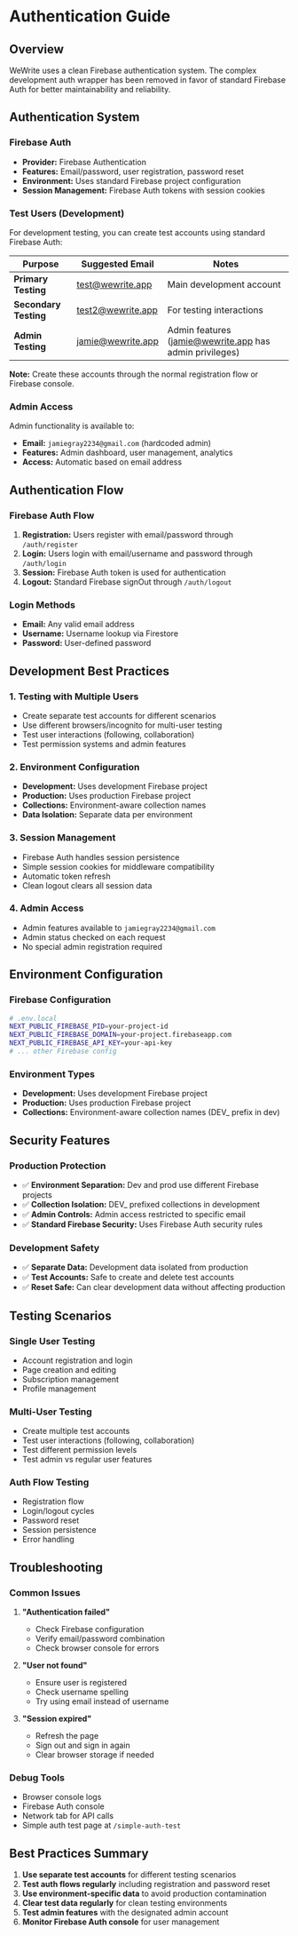 # Authentication Guide

## Overview

WeWrite uses a clean Firebase authentication system. The complex development auth wrapper has been removed in favor of standard Firebase Auth for better maintainability and reliability.

## Authentication System

### Firebase Auth
- **Provider:** Firebase Authentication
- **Features:** Email/password, user registration, password reset
- **Environment:** Uses standard Firebase project configuration
- **Session Management:** Firebase Auth tokens with session cookies

### Test Users (Development)

For development testing, you can create test accounts using standard Firebase Auth:

| Purpose | Suggested Email | Notes |
|---------|----------------|-------|
| **Primary Testing** | test@wewrite.app | Main development account |
| **Secondary Testing** | test2@wewrite.app | For testing interactions |
| **Admin Testing** | jamie@wewrite.app | Admin features (jamie@wewrite.app has admin privileges) |

**Note:** Create these accounts through the normal registration flow or Firebase console.

### Admin Access

Admin functionality is available to:
- **Email:** `jamiegray2234@gmail.com` (hardcoded admin)
- **Features:** Admin dashboard, user management, analytics
- **Access:** Automatic based on email address

## Authentication Flow

### Firebase Auth Flow
1. **Registration:** Users register with email/password through `/auth/register`
2. **Login:** Users login with email/username and password through `/auth/login`
3. **Session:** Firebase Auth token is used for authentication
4. **Logout:** Standard Firebase signOut through `/auth/logout`

### Login Methods
- **Email:** Any valid email address
- **Username:** Username lookup via Firestore
- **Password:** User-defined password

## Development Best Practices

### 1. **Testing with Multiple Users**
- Create separate test accounts for different scenarios
- Use different browsers/incognito for multi-user testing
- Test user interactions (following, collaboration)
- Test permission systems and admin features

### 2. **Environment Configuration**
- **Development:** Uses development Firebase project
- **Production:** Uses production Firebase project
- **Collections:** Environment-aware collection names
- **Data Isolation:** Separate data per environment

### 3. **Session Management**
- Firebase Auth handles session persistence
- Simple session cookies for middleware compatibility
- Automatic token refresh
- Clean logout clears all session data

### 4. **Admin Access**
- Admin features available to `jamiegray2234@gmail.com`
- Admin status checked on each request
- No special admin registration required
## Environment Configuration

### Firebase Configuration
```bash
# .env.local
NEXT_PUBLIC_FIREBASE_PID=your-project-id
NEXT_PUBLIC_FIREBASE_DOMAIN=your-project.firebaseapp.com
NEXT_PUBLIC_FIREBASE_API_KEY=your-api-key
# ... other Firebase config
```

### Environment Types
- **Development:** Uses development Firebase project
- **Production:** Uses production Firebase project
- **Collections:** Environment-aware collection names (DEV_ prefix in dev)

## Security Features

### Production Protection
- ✅ **Environment Separation:** Dev and prod use different Firebase projects
- ✅ **Collection Isolation:** DEV_ prefixed collections in development
- ✅ **Admin Controls:** Admin access restricted to specific email
- ✅ **Standard Firebase Security:** Uses Firebase Auth security rules

### Development Safety
- ✅ **Separate Data:** Development data isolated from production
- ✅ **Test Accounts:** Safe to create and delete test accounts
- ✅ **Reset Safe:** Can clear development data without affecting production

## Testing Scenarios

### Single User Testing
- Account registration and login
- Page creation and editing
- Subscription management
- Profile management

### Multi-User Testing
- Create multiple test accounts
- Test user interactions (following, collaboration)
- Test different permission levels
- Test admin vs regular user features

### Auth Flow Testing
- Registration flow
- Login/logout cycles
- Password reset
- Session persistence
- Error handling

## Troubleshooting

### Common Issues
1. **"Authentication failed"**
   - Check Firebase configuration
   - Verify email/password combination
   - Check browser console for errors

2. **"User not found"**
   - Ensure user is registered
   - Check username spelling
   - Try using email instead of username

3. **"Session expired"**
   - Refresh the page
   - Sign out and sign in again
   - Clear browser storage if needed

### Debug Tools
- Browser console logs
- Firebase Auth console
- Network tab for API calls
- Simple auth test page at `/simple-auth-test`

## Best Practices Summary

1. **Use separate test accounts** for different testing scenarios
2. **Test auth flows regularly** including registration and password reset
3. **Use environment-specific data** to avoid production contamination
4. **Clear test data regularly** for clean testing environments
5. **Test admin features** with the designated admin account
6. **Monitor Firebase Auth console** for user management
